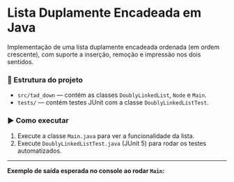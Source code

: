 # Lista Duplamente Encadeada em Java

Implementação de uma lista duplamente encadeada ordenada (em ordem crescente), com suporte a inserção, remoção e impressão nos dois sentidos.

### 📁 Estrutura do projeto

- `src/tad_down` — contém as classes `DoublyLinkedList`, `Node` e `Main`.
- `tests/` — contém testes JUnit com a classe `DoublyLinkedListTest`.

### ▶️ Como executar

1. Execute a classe `Main.java` para ver a funcionalidade da lista.
2. Execute `DoublyLinkedListTest.java` (JUnit 5) para rodar os testes automatizados.

---

**Exemplo de saída esperada no console ao rodar `Main`:**

